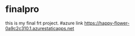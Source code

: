 # finalpro
this is my final frt project.
#azure link https://happy-flower-0a9c2c310.1.azurestaticapps.net
